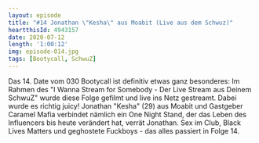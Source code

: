 ```yaml
---
layout: episode
title: "#14 Jonathan \"Kesha\" aus Moabit (Live aus dem Schwuz)"
heartthisId: 4943157
date: 2020-07-12
length: '1:00:12'
img: episode-014.jpg
tags: [Bootycall, SchwuZ]
---
```

Das 14. Date vom 030 Bootycall ist definitiv etwas ganz besonderes: Im Rahmen des "I Wanna Stream for Somebody - Der Live Stream aus Deinem SchwuZ" wurde diese Folge gefilmt und live ins Netz gestreamt. Dabei wurde es richtig juicy! Jonathan "Kesha" (29) aus Moabit und Gastgeber Caramel Mafia verbindet nämlich ein One Night Stand, der das Leben des Influencers bis heute verändert hat, verrät Jonathan. Sex im Club, Black Lives Matters und geghostete Fuckboys - das alles passiert in Folge 14.